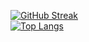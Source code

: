 [![GitHub Streak](http://github-readme-streak-stats.herokuapp.com?user=mac-web&theme=iceberg&hide_border=true&border_radius=35)](https://git.io/streak-stats)  
[![Top Langs](https://github-readme-stats.vercel.app/api/top-langs/?username=mac-web&layout=compact&theme=vision-friendly-dark&hide_border=true)](https://github.com/anuraghazra/github-readme-stats)
